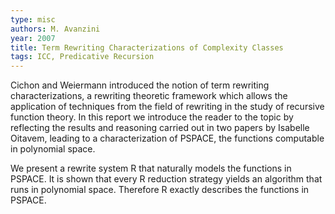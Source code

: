 ```yaml
---
type: misc
authors: M. Avanzini
year: 2007
title: Term Rewriting Characterizations of Complexity Classes
tags: ICC, Predicative Recursion
---
```


Cichon and Weiermann introduced the notion of 
term rewriting characterizations, a 
rewriting theoretic framework which allows the
application of techniques from the field of rewriting in the study 
of recursive function theory. 
In this report we introduce the reader to 
the topic by reflecting the results and reasoning 
carried out in two papers by Isabelle Oitavem, leading to 
a characterization of PSPACE, the functions computable in polynomial space. 

We present a rewrite system R that naturally
models the functions in PSPACE. It is shown 
that every R reduction strategy yields an algorithm
that runs in polynomial space. Therefore 
R exactly describes the functions in PSPACE.

